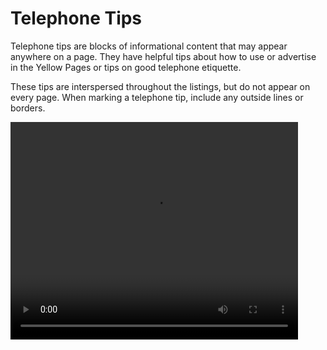 # Telephone Tips

Telephone tips are blocks of informational content that may appear anywhere on a page.  They have helpful tips about how to use or advertise in the Yellow Pages or tips on good telephone etiquette.    

These tips are interspersed throughout the listings, but do not appear on every page. When marking a telephone tip, include any outside lines or borders.    

<div class="video-wrapper">
  <video width="460" height="348" loop autoplay src="/images/mark_task5-1.mp4"></video>
</div>